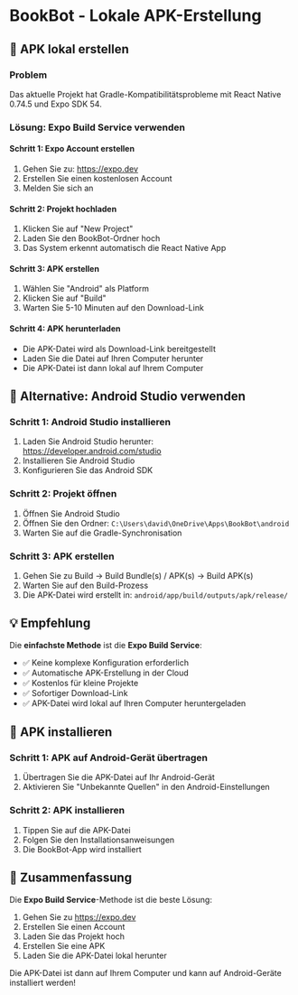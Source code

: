 # BookBot - Lokale APK-Erstellung

## 🚀 APK lokal erstellen

### Problem
Das aktuelle Projekt hat Gradle-Kompatibilitätsprobleme mit React Native 0.74.5 und Expo SDK 54.

### Lösung: Expo Build Service verwenden

#### Schritt 1: Expo Account erstellen
1. Gehen Sie zu: https://expo.dev
2. Erstellen Sie einen kostenlosen Account
3. Melden Sie sich an

#### Schritt 2: Projekt hochladen
1. Klicken Sie auf "New Project"
2. Laden Sie den BookBot-Ordner hoch
3. Das System erkennt automatisch die React Native App

#### Schritt 3: APK erstellen
1. Wählen Sie "Android" als Platform
2. Klicken Sie auf "Build"
3. Warten Sie 5-10 Minuten auf den Download-Link

#### Schritt 4: APK herunterladen
- Die APK-Datei wird als Download-Link bereitgestellt
- Laden Sie die Datei auf Ihren Computer herunter
- Die APK-Datei ist dann lokal auf Ihrem Computer

## 🔧 Alternative: Android Studio verwenden

### Schritt 1: Android Studio installieren
1. Laden Sie Android Studio herunter: https://developer.android.com/studio
2. Installieren Sie Android Studio
3. Konfigurieren Sie das Android SDK

### Schritt 2: Projekt öffnen
1. Öffnen Sie Android Studio
2. Öffnen Sie den Ordner: `C:\Users\david\OneDrive\Apps\BookBot\android`
3. Warten Sie auf die Gradle-Synchronisation

### Schritt 3: APK erstellen
1. Gehen Sie zu Build → Build Bundle(s) / APK(s) → Build APK(s)
2. Warten Sie auf den Build-Prozess
3. Die APK-Datei wird erstellt in: `android/app/build/outputs/apk/release/`

## 💡 Empfehlung

Die **einfachste Methode** ist die **Expo Build Service**:
- ✅ Keine komplexe Konfiguration erforderlich
- ✅ Automatische APK-Erstellung in der Cloud
- ✅ Kostenlos für kleine Projekte
- ✅ Sofortiger Download-Link
- ✅ APK-Datei wird lokal auf Ihren Computer heruntergeladen

## 📱 APK installieren

### Schritt 1: APK auf Android-Gerät übertragen
1. Übertragen Sie die APK-Datei auf Ihr Android-Gerät
2. Aktivieren Sie "Unbekannte Quellen" in den Android-Einstellungen

### Schritt 2: APK installieren
1. Tippen Sie auf die APK-Datei
2. Folgen Sie den Installationsanweisungen
3. Die BookBot-App wird installiert

## 🎯 Zusammenfassung

Die **Expo Build Service**-Methode ist die beste Lösung:
1. Gehen Sie zu https://expo.dev
2. Erstellen Sie einen Account
3. Laden Sie das Projekt hoch
4. Erstellen Sie eine APK
5. Laden Sie die APK-Datei lokal herunter

Die APK-Datei ist dann auf Ihrem Computer und kann auf Android-Geräte installiert werden!



